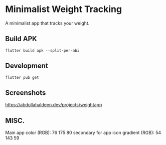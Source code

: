 # Minimalist Weight Tracking
A minimalist app that tracks your weight.



## Build APK
```
flutter build apk --split-per-abi
```

## Development 
```
flutter pub get
```

## Screenshots
https://abdullahaldeen.dev/projects/weightapp

## MISC.
Main app color (RGB): 76 175 80
secondary for app icon gradient (RGB): 54 143 59
